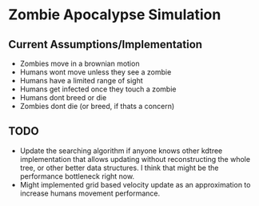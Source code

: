 # Zombie Apocalypse Simulation
## Current Assumptions/Implementation
* Zombies move in a brownian motion
* Humans wont move unless they see a zombie
* Humans have a limited range of sight
* Humans get infected once they touch a zombie
* Humans dont breed or die
* Zombies dont die (or breed, if thats a concern)

## TODO
* Update the searching algorithm if anyone knows other kdtree implementation that allows updating without reconstructing the whole tree, or other better data structures. I think that might be the performance bottleneck right now.
* Might implemented grid based velocity update as an approximation to increase humans movement performance.
